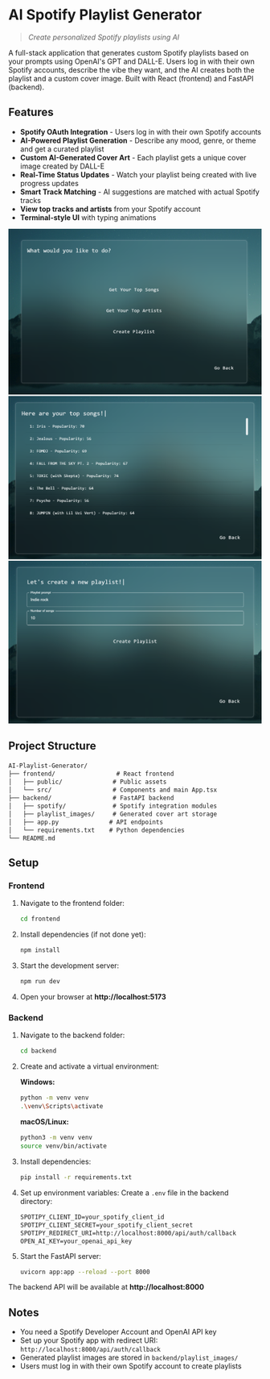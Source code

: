 # AI Spotify Playlist Generator
> *Create personalized Spotify playlists using AI*

A full-stack application that generates custom Spotify playlists based on your prompts using OpenAI's GPT and DALL-E. Users log in with their own Spotify accounts, describe the vibe they want, and the AI creates both the playlist and a custom cover image. Built with React (frontend) and FastAPI (backend).

## Features

- **Spotify OAuth Integration** - Users log in with their own Spotify accounts
- **AI-Powered Playlist Generation** - Describe any mood, genre, or theme and get a curated playlist
- **Custom AI-Generated Cover Art** - Each playlist gets a unique cover image created by DALL-E
- **Real-Time Status Updates** - Watch your playlist being created with live progress updates
- **Smart Track Matching** - AI suggestions are matched with actual Spotify tracks
- **View top tracks and artists** from your Spotify account
- **Terminal-style UI** with typing animations

![Description of Image](frontend/public/readme_img_1.png)
![Description of Image](frontend/public/readme_img_2.png)
![Description of Image](frontend/public/readme_img_3.png)

## Project Structure

```
AI-Playlist-Generator/
├── frontend/                 # React frontend
│   ├── public/              # Public assets
│   └── src/                 # Components and main App.tsx
├── backend/                 # FastAPI backend
│   ├── spotify/             # Spotify integration modules
│   ├── playlist_images/     # Generated cover art storage
│   ├── app.py              # API endpoints
│   └── requirements.txt    # Python dependencies
└── README.md
```

## Setup

### Frontend

1. Navigate to the frontend folder:
   ```bash
   cd frontend
   ```

2. Install dependencies (if not done yet):
   ```bash
   npm install
   ```

3. Start the development server:
   ```bash
   npm run dev
   ```

4. Open your browser at **http://localhost:5173**

### Backend

1. Navigate to the backend folder:
   ```bash
   cd backend
   ```

2. Create and activate a virtual environment:
   
   **Windows:**
   ```bash
   python -m venv venv
   .\venv\Scripts\activate
   ```
   
   **macOS/Linux:**
   ```bash
   python3 -m venv venv
   source venv/bin/activate
   ```

3. Install dependencies:
   ```bash
   pip install -r requirements.txt
   ```

4. Set up environment variables:
   Create a `.env` file in the backend directory:
   ```env
   SPOTIPY_CLIENT_ID=your_spotify_client_id
   SPOTIPY_CLIENT_SECRET=your_spotify_client_secret
   SPOTIPY_REDIRECT_URI=http://localhost:8000/api/auth/callback
   OPEN_AI_KEY=your_openai_api_key
   ```

5. Start the FastAPI server:
   ```bash
   uvicorn app:app --reload --port 8000
   ```

The backend API will be available at **http://localhost:8000**

## Notes

- You need a Spotify Developer Account and OpenAI API key
- Set up your Spotify app with redirect URI: `http://localhost:8000/api/auth/callback`
- Generated playlist images are stored in `backend/playlist_images/`
- Users must log in with their own Spotify account to create playlists